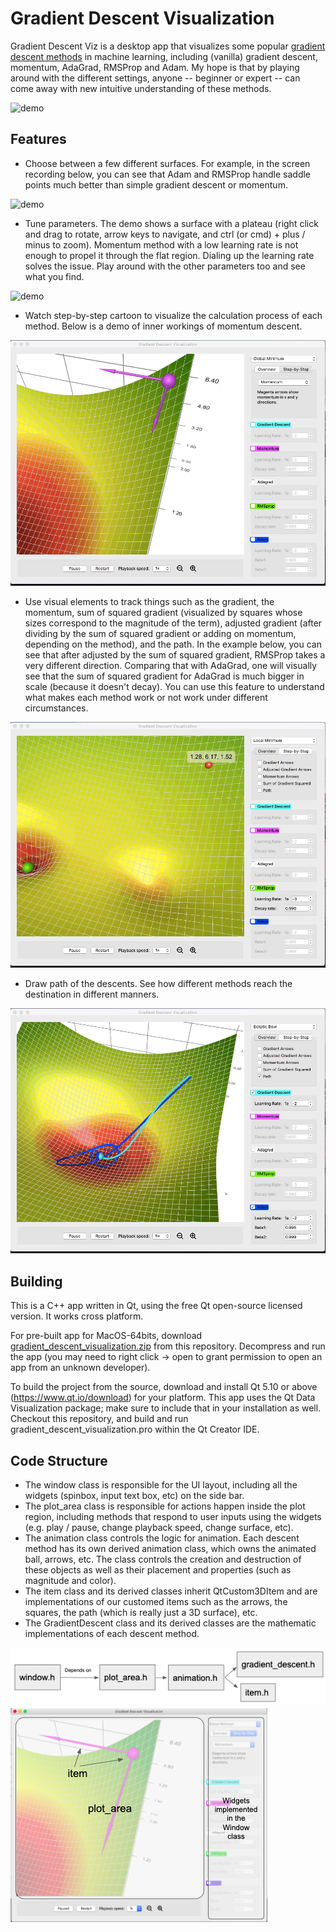 # Gradient Descent Visualization

Gradient Descent Viz is a desktop app that visualizes some popular [gradient descent methods](https://en.wikipedia.org/wiki/Stochastic_gradient_descent)
in machine learning, including (vanilla) gradient descent, momentum, AdaGrad, RMSProp and Adam. My hope is that by playing around with the different settings, anyone -- beginner or expert -- can come away with new intuitive understanding of these methods.

![demo](resources/screenshots/demo-overview.gif)

## Features
* Choose between a few different surfaces. For example, in the screen recording
below, you can see that Adam and RMSProp handle saddle points much better than simple gradient descent or momentum.

![demo](resources/screenshots/demo-surface.gif)

* Tune parameters. The demo shows a surface with a plateau (right click and drag to rotate, arrow keys to navigate, and ctrl (or cmd) + plus / minus
to zoom). Momentum method with a low learning rate is not enough to propel it through the flat region. Dialing up the learning rate
solves the issue. Play around with the other parameters too and see what you find. 

![demo](resources/screenshots/demo-parameter-tuning.gif)


* Watch step-by-step cartoon to visualize the calculation process of each method. Below is a demo of inner workings of momentum descent.

![demo](resources/screenshots/demo-step-by-step.gif)


* Use visual elements to track things such as the gradient, the momentum, sum of squared gradient (visualized by squares whose sizes
correspond to the magnitude of the term), adjusted gradient (after dividing by the sum of squared gradient or adding on momentum, depending
on the method), and the path. In the example below, you can see that after adjusted by the sum of squared gradient, RMSProp
takes a very different direction. Comparing that with AdaGrad, one will visually see that the sum of squared gradient for AdaGrad 
is much bigger in scale (because it doesn't decay). You can use this feature to understand what makes each method work or not work under different circumstances.


![demo](resources/screenshots/demo-visual-elements.gif)

* Draw path of the descents. See how different methods reach the destination in different manners.

![demo](resources/screenshots/demo-path.gif)

## Building

This is a C++ app written in Qt, using the free Qt open-source licensed version. It works cross platform.

For pre-built app for MacOS-64bits, download [gradient_descent_visualization.zip](gradient_descent_visualization.zip) from this repository. Decompress and run the app (you may need to right click -> open to grant permission to open an app from an unknown developer).

To build the project from the source, download and install Qt 5.10 or above (https://www.qt.io/download) for your platform. This app uses the Qt Data Visualization package; make sure
to include that in your installation as well.
Checkout this repository, and build and run gradient_descent_visualization.pro within the Qt Creator IDE.


## Code Structure

* The window class is responsible for the UI layout, including all the widgets (spinbox, input text box, etc) on the side bar.
* The plot_area class is responsible for actions happen inside the plot region, including methods that respond to user inputs
using the widgets (e.g. play / pause, change playback speed, change surface, etc). 
* The animation class controls the logic for animation. Each descent method has its own derived animation class, which owns the
animated ball, arrows, etc. The class controls the creation and destruction of these objects as well as their placement and properties (such as
magnitude and color).
* The item class and its derived classes inherit QtCustom3DItem and are implementations of our customed items such as the arrows, the
squares, the path (which is really just a 3D surface), etc.
* The GradientDescent class and its derived classes are the mathematic implementations of each descent method. 

![code structure](resources/screenshots/code_structure_diagram.png)
![code strucutre](resources/screenshots/code_structure_visual.png)



